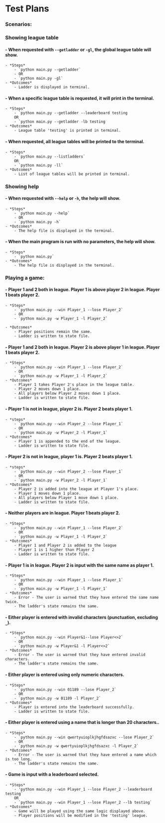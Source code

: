 # Test Plans

### Scenarios:

### **Showing league table**
#### - When requested with `--getladder` or `-gl`, the global league table will show.
    - *Steps*
        - `python main.py --getladder`
        - OR
        - `python main.py -gl`
    - *Outcomes*
        - Ladder is displayed in terminal.

#### - When a specific league table is requested, it will print in the terminal.
    - *Steps*
        - `python main.py --getladder --leaderboard testing
        OR
        - `python main.py --getladder -lb testing
    - *Outcomes*
        - League table 'testing' is printed in terminal.

#### - When requested, all league tables will be printed to the terminal.
    - *Steps*
        - `python main.py --listladders`
        OR
        - `python main.py -ll`
    - *Outcomes*
        - List of league tables will be printed in terminal.


### **Showing help**
#### - When requested with `--help` or `-h`, the help will show.
    - *Steps*
        - `python main.py --help`
        - OR 
        - `python main.py -h`
    - *Outcomes*
        - The help file is displayed in the terminal.

#### - When the main program is run with no parameters, the help will show.
    - *Steps*
        - `python main.py`
    - *Outcomes*
        - The help file is displayed in the terminal.


### **Playing a game:**
#### - Player 1 and 2 both in league. Player 1 is above player 2 in league. Player 1 beats player 2.
    - *Steps*     
        - `python main.py --win Player_1 --lose Player_2`
        - OR
        - `python main.py -w Player_1 -l Player_2`
        
    - *Outcomes*
        - Player positions remain the same.
        - Ladder is written to state file.


#### - Player 1 and 2 both in league. Player 2 is above player 1 in league. Player 1 beats player 2.
    - *Steps*
        - `python main.py --win Player_1 --lose Player_2`
        - OR
        - `python main.py -w Player_1 -l Player_2`
    - *Outcomes*
        - Player 1 takes Player 2's place in the league table.
        - Player 2 moves down 1 place.
        - All players below Player 2 moves down 1 place.
        - Ladder is written to state file.


#### - Player 1 is not in league, player 2 is. Player 2 beats player 1. 
    - *steps*
        - `python main.py --win Player_2 --lose Player_1`
        - OR
        - `python main.py -w Player_2 -l Player_1`
    - *Outcomes*
        - Player 1 is appended to the end of the league.
        - Ladder is written to state file.


#### - Player 2 is not in league, player 1 is. Player 2 beats player 1.
    - *steps*
        - `python main.py --win Player_2 --lose Player_1`
        - OR
        - `python main.py -w Player_2 -l Player_1`
    - *Outcomes*
        - Player 2 is added into the league at Player 1's place.
        - Player 1 moves down 1 place.
        - All players below Player 1 move down 1 place.
        - Ladder is written to state file.
        
        
#### - Neither players are in league. Player 1 beats player 2.
    - *Steps*
        - `python main.py --win Player_1 --lose Player_2`
        - OR
        - `python main.py -w Player_1 -l Player_2`
    - *Outcomes*
        - Player 1 and Player 2 is added to the league
        - Player 1 is 1 higher than Player 2
        - Ladder is written to state file.


#### - Player 1 is in league. Player 2 is input with the same name as player 1.
    - *Steps*
        - `python main.py --win Player_1 --lose Player_1`
        - OR
        - `python main.py -w Player_1 -l Player_1`
    - *Outcomes*
        - Error - The user is warned that they have entered the same name twice.
        - The ladder's state remains the same.


#### - Either player is entered with invalid characters (punctuation, excluding `_`).
    - *Steps*
        - `python main.py --win Player&1--lose Player<>2`
        - OR
        - `python main.py -w Player&1 -l Player<>2`
    - *Outcomes*
        - Error - The user is warned that they have entered invalid characters.
        - The ladder's state remains the same.


#### - Either player is entered using only numeric characters.
    - *Steps*
        - `python main.py --win 01189 --lose Player_2`
        - OR
        - `python main.py -w 01189 -l Player_2`
    - *Outcomes*
        - Player is entered into the leaderboard successfully.
        - Ladder is written to state file.

#### - Either player is entered using a name that is longer than 20 characters..
    - *Steps*
        - `python main.py --win qwertyuioplkjhgfdsazxc --lose Player_2`
        - OR
        - `python main.py -w qwertyuioplkjhgfdsazxc -l Player_2`
    - *Outcomes*
        - Error - The user is warned that they have entered a name which is too long.
        - The ladder's state remains the same.
        
#### - Game is input with a leaderboard selected.
    - *Steps*
        - 'python main.py --win Player_1 --lose Player_2 --leaderboard testing`
        OR
        - `python main.py --win Player_1 --lose Player_2 --lb testing`
    - *Outcomes*
        - Game will be played using the same logic displayed above.
        - Player positions will be modified in the 'testing' league.
